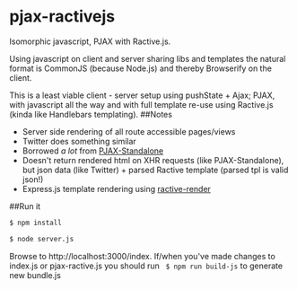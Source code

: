 pjax-ractivejs
==============
Isomorphic javascript, PJAX with Ractive.js. 

Using javascript on client and server sharing libs and templates the natural format is CommonJS (because Node.js) and thereby Browserify on the client.

This is a least viable client - server setup using pushState + Ajax; PJAX, with javascript all the way and with full template re-use using Ractive.js (kinda like Handlebars templating).
##Notes
* Server side rendering of all route accessible pages/views
* Twitter does something similar
* Borrowed _a lot_ from [PJAX-Standalone](https://github.com/thybag/PJAX-Standalone/blob/master/pjax-standalone.js) 
* Doesn't return rendered html on XHR requests (like PJAX-Standalone), but json data (like Twitter) + parsed Ractive template (parsed tpl is valid json!)
* Express.js template rendering using [ractive-render](https://github.com/MartinKolarik/ractive-render/)

##Run it
```bash
$ npm install
```

```bash
$ node server.js
```

Browse to http://localhost:3000/index. If/when you've made changes to index.js or pjax-ractive.js you should run ``` $ npm run build-js``` to generate new bundle.js